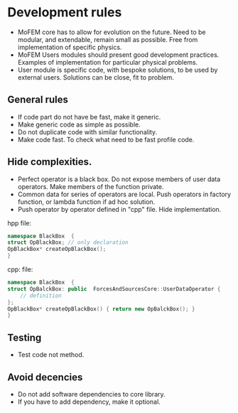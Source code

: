 # Development rules

- MoFEM core has to allow for evolution on the future. Need to be modular, and extendable, remain small as possible. Free from implementation of specific physics.
- MoFEM Users modules should present good development practices. Examples of
implementation for particular physical problems.
- User module is specific code, with bespoke solutions, to be used by external 
users. Solutions can be close, fit to problem.


## General rules

- If code part do not have be fast, make it generic.
- Make generic code as simple as possible.
- Do not duplicate code with similar functionality.
- Make code fast. To check what need to be fast profile code.

## Hide complexities.

- Perfect operator is a black box. Do not expose members of user data operators. Make members of the function private. 
- Common data for series of operators are local. Push operators in factory function, or lambda function if ad hoc solution.
- Push operator by operator defined in "cpp" file. Hide implementation.

hpp file:
```c++
namespace BlackBox  {
struct OpBlackBox; // only declaration
OpBlackBox* createOpBlackBox();
}
```

cpp: file:
```c++
namespace BlackBox  {
struct OpBalckBox: public  ForcesAndSourcesCore::UserDataOperator {
	// definition
};
OpBlackBox* createOpBlackBox() { return new OpBalckBox(); }
}
```

## Testing

- Test code not method.

## Avoid decencies

- Do not add software dependencies to core library.
- If you have to add dependency, make it optional.


